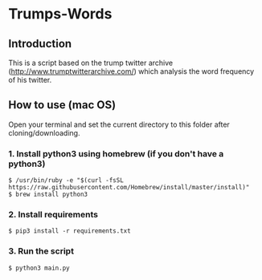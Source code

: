 # Trumps-Words

## Introduction
This is a script based on the trump twitter archive (http://www.trumptwitterarchive.com/) which analysis the word frequency of his twitter.

## How to use (mac OS)

Open your terminal and set the current directory to this folder after cloning/downloading.

### 1. Install python3 using homebrew (if you don't have a python3)

```
$ /usr/bin/ruby -e "$(curl -fsSL https://raw.githubusercontent.com/Homebrew/install/master/install)"
$ brew install python3
```

### 2. Install requirements

```
$ pip3 install -r requirements.txt
```

### 3. Run the script
```
$ python3 main.py
```